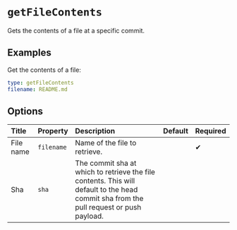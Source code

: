 # `getFileContents`

Gets the contents of a file at a specific commit.

## Examples

Get the contents of a file:

```yaml
type: getFileContents
filename: README.md
```

## Options

| Title | Property | Description | Default | Required |
| :---- | :--- | :---------- | :------ | :------- |
| File name | `filename` | Name of the file to retrieve. |  | ✔ |
| Sha | `sha` | The commit sha at which to retrieve the file contents. This will default to the head commit sha from the pull request or push payload. |  |  |

